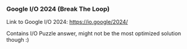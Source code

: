 ### Google I/O 2024 (Break The Loop)

Link to Google I/O 2024: https://io.google/2024/

Contains I/O Puzzle answer, might not be the most optimized solution though :)
